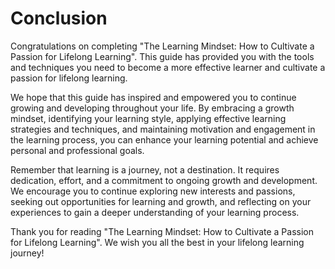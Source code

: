# Conclusion

Congratulations on completing "The Learning Mindset: How to Cultivate a Passion for Lifelong Learning". This guide has provided you with the tools and techniques you need to become a more effective learner and cultivate a passion for lifelong learning.

We hope that this guide has inspired and empowered you to continue growing and developing throughout your life. By embracing a growth mindset, identifying your learning style, applying effective learning strategies and techniques, and maintaining motivation and engagement in the learning process, you can enhance your learning potential and achieve personal and professional goals.

Remember that learning is a journey, not a destination. It requires dedication, effort, and a commitment to ongoing growth and development. We encourage you to continue exploring new interests and passions, seeking out opportunities for learning and growth, and reflecting on your experiences to gain a deeper understanding of your learning process.

Thank you for reading "The Learning Mindset: How to Cultivate a Passion for Lifelong Learning". We wish you all the best in your lifelong learning journey!